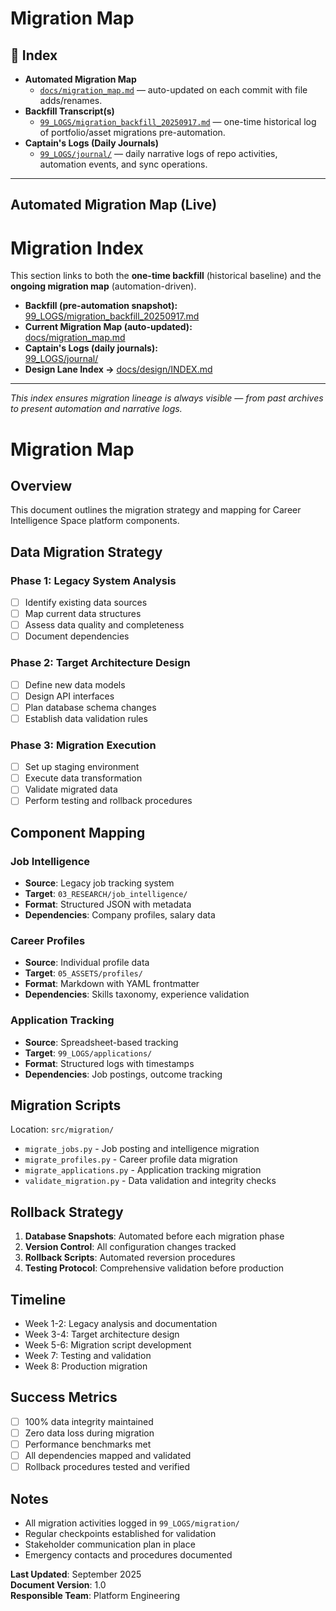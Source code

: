 # Migration Map

## 📑 Index

- **Automated Migration Map**  
  - [`docs/migration_map.md`](./migration_map.md) — auto-updated on each commit with file adds/renames.
- **Backfill Transcript(s)**  
  - [`99_LOGS/migration_backfill_20250917.md`](../99_LOGS/migration_backfill_20250917.md) — one-time historical log of portfolio/asset migrations pre-automation.
- **Captain's Logs (Daily Journals)**  
  - [`99_LOGS/journal/`](../99_LOGS/journal/) — daily narrative logs of repo activities, automation events, and sync operations.

---

## Automated Migration Map (Live)

# Migration Index

This section links to both the **one-time backfill** (historical baseline) and the **ongoing migration map** (automation-driven).

- **Backfill (pre-automation snapshot):**  
  [99_LOGS/migration_backfill_20250917.md](../99_LOGS/migration_backfill_20250917.md)
- **Current Migration Map (auto-updated):**  
  [docs/migration_map.md](migration_map.md)
- **Captain's Logs (daily journals):**  
  [99_LOGS/journal/](../99_LOGS/journal/)
- **Design Lane Index →** [docs/design/INDEX.md](design/INDEX.md)

---

*This index ensures migration lineage is always visible — from past archives to present automation and narrative logs.*

# Migration Map

## Overview

This document outlines the migration strategy and mapping for Career Intelligence Space platform components.

## Data Migration Strategy

### Phase 1: Legacy System Analysis

- [ ] Identify existing data sources
- [ ] Map current data structures
- [ ] Assess data quality and completeness
- [ ] Document dependencies

### Phase 2: Target Architecture Design

- [ ] Define new data models
- [ ] Design API interfaces
- [ ] Plan database schema changes
- [ ] Establish data validation rules

### Phase 3: Migration Execution

- [ ] Set up staging environment
- [ ] Execute data transformation
- [ ] Validate migrated data
- [ ] Perform testing and rollback procedures

## Component Mapping

### Job Intelligence

- **Source**: Legacy job tracking system
- **Target**: `03_RESEARCH/job_intelligence/`
- **Format**: Structured JSON with metadata
- **Dependencies**: Company profiles, salary data

### Career Profiles

- **Source**: Individual profile data
- **Target**: `05_ASSETS/profiles/`
- **Format**: Markdown with YAML frontmatter
- **Dependencies**: Skills taxonomy, experience validation

### Application Tracking

- **Source**: Spreadsheet-based tracking
- **Target**: `99_LOGS/applications/`
- **Format**: Structured logs with timestamps
- **Dependencies**: Job postings, outcome tracking

## Migration Scripts

Location: `src/migration/`

- `migrate_jobs.py` - Job posting and intelligence migration
- `migrate_profiles.py` - Career profile data migration
- `migrate_applications.py` - Application tracking migration
- `validate_migration.py` - Data validation and integrity checks

## Rollback Strategy

1. **Database Snapshots**: Automated before each migration phase
2. **Version Control**: All configuration changes tracked
3. **Rollback Scripts**: Automated reversion procedures
4. **Testing Protocol**: Comprehensive validation before production

## Timeline

- Week 1-2: Legacy analysis and documentation
- Week 3-4: Target architecture design
- Week 5-6: Migration script development
- Week 7: Testing and validation
- Week 8: Production migration

## Success Metrics

- [ ] 100% data integrity maintained
- [ ] Zero data loss during migration
- [ ] Performance benchmarks met
- [ ] All dependencies mapped and validated
- [ ] Rollback procedures tested and verified

## Notes

- All migration activities logged in `99_LOGS/migration/`
- Regular checkpoints established for validation
- Stakeholder communication plan in place
- Emergency contacts and procedures documented

**Last Updated**: September 2025  
**Document Version**: 1.0  
**Responsible Team**: Platform Engineering
